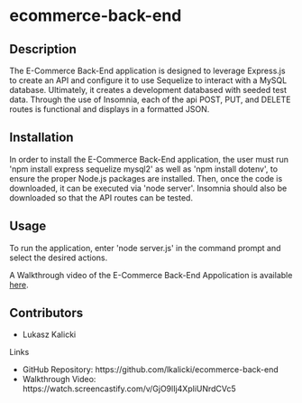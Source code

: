# ecommerce-back-end

## Description 

The E-Commerce Back-End application is designed to leverage Express.js to create an API and configure it to use Sequelize to interact with a MySQL database. Ultimately, it creates a development databased with seeded test data. Through the use of Insomnia, each of the api POST, PUT, and DELETE routes is functional and displays in a formatted JSON. 

## Installation

In order to install the E-Commerce Back-End application, the user must run 'npm install express sequelize mysql2' as well as 'npm install dotenv', to ensure the proper Node.js packages are installed. Then, once the code is downloaded, it can be executed via 'node server'. Insomnia should also be downloaded so that the API routes can be tested. 

## Usage 

To run the application, enter 'node server.js' in the command prompt and select the desired actions.

A Walkthrough video of the E-Commerce Back-End Appolication is available [here](https://watch.screencastify.com/v/GjO9lIj4XpliUNrdCVc5).

## Contributors

- Lukasz Kalicki 

Links
<ul>
    <li>
    GitHub Repository: https://github.com/lkalicki/ecommerce-back-end
    </li>
    <li>
    Walkthrough Video: https://watch.screencastify.com/v/GjO9lIj4XpliUNrdCVc5
    </li>
</ul>